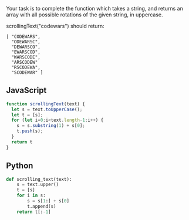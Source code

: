 Your task is to complete the function which takes a string, and returns an array with all possible rotations of the given string, in uppercase.

scrollingText("codewars") should return:

```
[ "CODEWARS",
  "ODEWARSC",
  "DEWARSCO",
  "EWARSCOD",
  "WARSCODE",
  "ARSCODEW"
  "RSCODEWA",
  "SCODEWAR" ]
```

## JavaScript
```js
function scrollingText(text) {
  let s = text.toUpperCase();
  let t = [s];
  for (let i=0;i<text.length-1;i++) {
    s = s.substring(1) + s[0];
    t.push(s);
  }
  return t
}
```

## Python
```python
def scrolling_text(text):
    s = text.upper()
    t = [s]
    for i in s:
        s = s[1:] + s[0]
        t.append(s)
    return t[:-1]
```